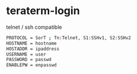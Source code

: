 # teraterm-login
telnet / ssh compatible

```bash
PROTOCOL = SorT ; Tn:Telnet, S1:SSHv1, S2:SSHv2
HOSTNAME = hostname
HOSTADDR = ipaddress
USERNAME = user
PASSWORD = passwd
ENABLEPW = enpasswd
```

